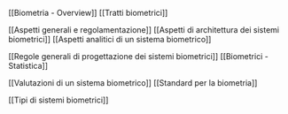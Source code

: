 [[Biometria - Overview]]
[[Tratti biometrici]]

[[Aspetti generali e regolamentazione]]
[[Aspetti di architettura dei sistemi biometrici]]
[[Aspetti analitici di un sistema biometrico]]

[[Regole generali di progettazione dei sistemi biometrici]]
[[Biometrici - Statistica]]

[[Valutazioni di un sistema biometrico]]
[[Standard per la biometria]]

[[Tipi di sistemi biometrici]]
